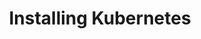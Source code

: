 ---
layout: page
title: "Installing Kubernetes"
parent: "Module 2: Setting up Kubernetes"
nav_order: 1
---
